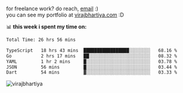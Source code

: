 for freelance work? do reach, [email](mailto:vlbhartiya@gmail.com) :)<br/>
you can see my portfolio at [virajbhartiya.com](https://virajbhartiya.com) :D

📊 **this week i spent my time on:**

<!--START_SECTION:waka-->

```txt
Total Time: 26 hrs 56 mins

TypeScript   18 hrs 43 mins  █████████████████░░░░░░░░   68.16 %
Go           2 hrs 17 mins   ██░░░░░░░░░░░░░░░░░░░░░░░   08.32 %
YAML         1 hr 2 mins     █░░░░░░░░░░░░░░░░░░░░░░░░   03.78 %
JSON         56 mins         █░░░░░░░░░░░░░░░░░░░░░░░░   03.44 %
Dart         54 mins         ▓░░░░░░░░░░░░░░░░░░░░░░░░   03.33 %
```

<!--END_SECTION:waka-->

<p align="left"> <img src="https://komarev.com/ghpvc/?username=virajbhartiya&color=blue" alt="virajbhartiya" /> </p>
